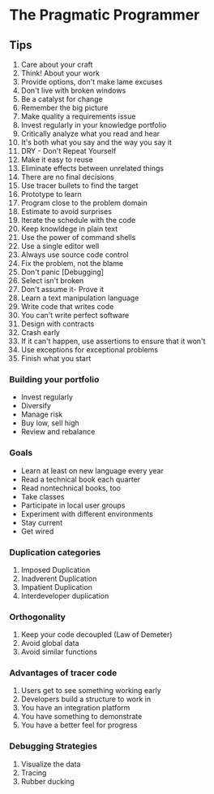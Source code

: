 # The Pragmatic Programmer
## Tips
1. Care about your craft
2. Think! About your work
3. Provide options, don't make lame excuses
4. Don't live with broken windows
5. Be a catalyst for change
6. Remember the big picture
7. Make quality a requirements issue
8. Invest regularly in your knowledge portfolio
9. Critically analyze what you read and hear
10. It's both what you say and the way you say it
11. DRY - Don't Repeat Yourself
12. Make it easy to reuse
13. Eliminate effects between unrelated things
14. There are no final decisions
15. Use tracer bullets to find the target
16. Prototype to learn
17. Program close to the problem domain
18. Estimate to avoid surprises
19. Iterate the schedule with the code
20. Keep knowldege in plain text
21. Use the power of command shells
22. Use a single editor well
23. Always use source code control
24. Fix the problem, not the blame
25. Don't panic [Debugging]
26. Select isn't broken
27. Don't assume it- Prove it
28. Learn a text manipulation language
29. Write code that writes code
30. You can't write perfect software
31. Design with contracts
32. Crash early
33. If it can't happen, use assertions to ensure that it won't
34. Use exceptions for exceptional problems
35. Finish what you start

### Building your portfolio
- Invest regularly
- Diversify
- Manage risk
- Buy low, sell high
- Review and rebalance

### Goals
- Learn at least on new language every year
- Read a technical book each quarter
- Read nontechnical books, too
- Take classes
- Participate in local user groups
- Experiment with different environments
- Stay current
- Get wired

### Duplication categories
1. Imposed Duplication
2. Inadverent Duplication
3. Impatient Duplication
4. Interdeveloper duplication

### Orthogonality
1. Keep your code decoupled (Law of Demeter)
2. Avoid global data                                 
3. Avoid similar functions

### Advantages of tracer code
1. Users get to see something working early
2. Developers build a structure to work in
3. You have an integration platform
4. You have something to demonstrate
5. You have a better feel for progress

### Debugging Strategies
1. Visualize the data
2. Tracing
3. Rubber ducking
